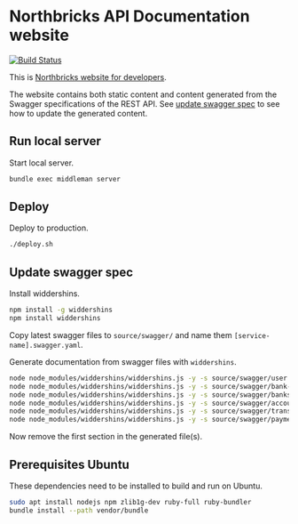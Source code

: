 # Northbricks API Documentation website
[![Build Status](https://travis-ci.org/NorthBricks/www.northbricks.com.svg)](https://travis-ci.org/NorthBricks/www.northbricks.com)

This is [Northbricks website for developers](http://www.northbricks.io).

The website contains both static content and content generated from the Swagger specifications of the REST API. See [update swagger spec](#update-swagger-spec) to see how to update the generated content.

## Run local server

Start local server.
```sh
bundle exec middleman server
```

## Deploy

Deploy to production.
```sh
./deploy.sh
```

## Update swagger spec

Install widdershins.
```sh
npm install -g widdershins
npm install widdershins
```

Copy latest swagger files to `source/swagger/` and name them `[service-name].swagger.yaml`.

Generate documentation from swagger files with `widdershins`.
```sh
node node_modules/widdershins/widdershins.js -y -s source/swagger/user.swagger.yaml -o source/includes/_user.swagger.md
node node_modules/widdershins/widdershins.js -y -s source/swagger/bank-auth.swagger.yaml -o source/includes/_bank-auth.swagger.md
node node_modules/widdershins/widdershins.js -y -s source/swagger/banks.swagger.yaml -o source/includes/_banks.swagger.md
node node_modules/widdershins/widdershins.js -y -s source/swagger/accounts.swagger.yaml -o source/includes/_accounts.swagger.md
node node_modules/widdershins/widdershins.js -y -s source/swagger/transactions.swagger.yaml -o source/includes/_transactions.swagger.md
node node_modules/widdershins/widdershins.js -y -s source/swagger/payments.swagger.yaml -o source/includes/_payments.swagger.md
```

Now remove the first section in the generated file(s).

## Prerequisites Ubuntu

These dependencies need to be installed to build and run on Ubuntu.
```sh
sudo apt install nodejs npm zlib1g-dev ruby-full ruby-bundler
bundle install --path vendor/bundle
```